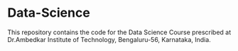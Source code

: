 # Data-Science
 This repository contains the code for the Data Science Course prescribed at Dr.Ambedkar Institute of Technology, Bengaluru-56, Karnataka, India.
